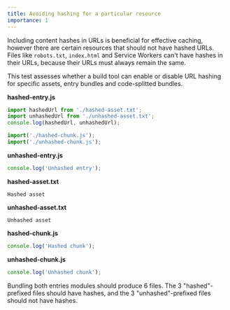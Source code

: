 ```yaml
---
title: Avoiding hashing for a particular resource
importance: 1
---
```


Including content hashes in URLs is beneficial for effective caching, however there are certain resources that should not have hashed URLs. Files like `robots.txt`, `index.html` and Service Workers can't have hashes in their URLs, because their URLs must always remain the same.

This test assesses whether a build tool can enable or disable URL hashing for specific assets, entry bundles and code-splitted bundles.

**hashed-entry.js**

```js
import hashedUrl from './hashed-asset.txt';
import unhashedUrl from './unhashed-asset.txt';
console.log(hashedUrl, unhashedUrl);

import('./hashed-chunk.js');
import('./unhashed-chunk.js');
```

**unhashed-entry.js**

```js
console.log('Unhashed entry');
```

**hashed-asset.txt**

```
Hashed asset
```

**unhashed-asset.txt**

```
Unhashed asset
```

**hashed-chunk.js**

```js
console.log('Hashed chunk');
```

**unhashed-chunk.js**

```js
console.log('Unhashed chunk');
```

Bundling both entries modules should produce 6 files. The 3 "hashed"-prefixed files should have hashes, and the 3 "unhashed"-prefixed files should not have hashes.
